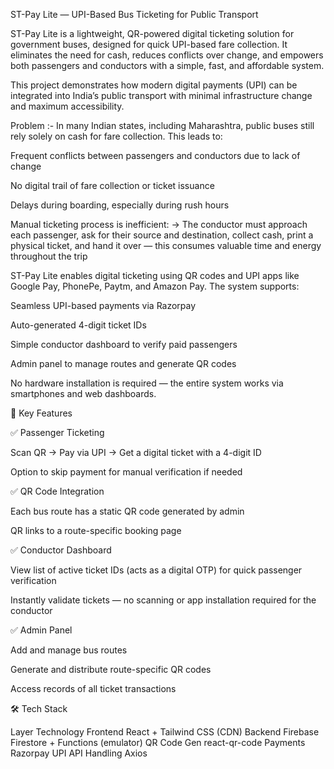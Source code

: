 ST-Pay Lite — UPI-Based Bus Ticketing for Public Transport

ST-Pay Lite is a lightweight, QR-powered digital ticketing solution for government buses, designed for quick UPI-based fare collection. It eliminates the need for cash, reduces conflicts over change, and empowers both passengers and conductors with a simple, fast, and affordable system.

This project demonstrates how modern digital payments (UPI) can be integrated into India’s public transport with minimal infrastructure change and maximum accessibility.

Problem :- 
In many Indian states, including Maharashtra, public buses still rely solely on cash for fare collection. This leads to:

Frequent conflicts between passengers and conductors due to lack of change

No digital trail of fare collection or ticket issuance

Delays during boarding, especially during rush hours

Manual ticketing process is inefficient:
→ The conductor must approach each passenger, ask for their source and destination, collect cash, print a physical ticket, and hand it over — this consumes valuable time and energy throughout the trip

ST-Pay Lite enables digital ticketing using QR codes and UPI apps like Google Pay, PhonePe, Paytm, and Amazon Pay. The system supports:

Seamless UPI-based payments via Razorpay

Auto-generated 4-digit ticket IDs

Simple conductor dashboard to verify paid passengers

Admin panel to manage routes and generate QR codes

No hardware installation is required — the entire system works via smartphones and web dashboards.

🔧 Key Features

✅ Passenger Ticketing

Scan QR → Pay via UPI → Get a digital ticket with a 4-digit ID

Option to skip payment for manual verification if needed

✅ QR Code Integration

Each bus route has a static QR code generated by admin

QR links to a route-specific booking page

✅ Conductor Dashboard

View list of active ticket IDs (acts as a digital OTP) for quick passenger verification

Instantly validate tickets — no scanning or app installation required for the conductor

✅ Admin Panel

Add and manage bus routes

Generate and distribute route-specific QR codes

Access records of all ticket transactions

🛠️ Tech Stack

Layer	Technology
Frontend	React + Tailwind CSS (CDN)
Backend	Firebase Firestore + Functions (emulator)
QR Code Gen	react-qr-code
Payments	Razorpay UPI
API Handling	Axios

